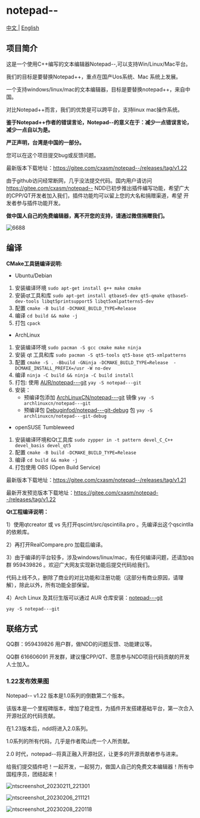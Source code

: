 # notepad--

[中文 ](README.md) | [English](README_EN.md)

## 项目简介

这是一个使用C++编写的文本编辑器Notepad--,可以支持Win/Linux/Mac平台。

我们的目标是要替换Notepad++，重点在国产Uos系统、Mac 系统上发展。

一个支持windows/linux/mac的文本编辑器，目标是要替换notepad++，来自中国。

对比Notepad++而言，我们的优势是可以跨平台，支持linux mac操作系统。

 **鉴于Notepad++作者的错误言论，Notepad--的意义在于：减少一点错误言论，减少一点自以为是。** 

 **严正声明，台湾是中国的一部分。** 

您可以在这个项目提交bug或反馈问题。

最新版本下载地址：https://gitee.com/cxasm/notepad--/releases/tag/v1.22

由于github访问经常断网，几乎没法提交代码。国内用户请访问 https://gitee.com/cxasm/notepad--
NDD已初步推出插件编写功能，希望广大的CPP/QT开发者加入我们，插件功能均可以留上您的大名和捐赠渠道，希望
开发者参与插件功能开发。

 **做中国人自己的免费编辑器，离不开您的支持，请通过微信捐赠我们。**

![6688](https://user-images.githubusercontent.com/42246867/202892430-e4738634-4e37-4c4a-9120-a1665af41eb4.png)


## 编译

**CMake工具链编译说明:**

- Ubuntu/Debian

1. 安装编译环境 `sudo apt-get install g++ make cmake`
1. 安装qt工具和库 `sudo apt-get install qtbase5-dev qt5-qmake qtbase5-dev-tools libqt5printsupport5 libqt5xmlpatterns5-dev `
1. 配置 `cmake -B build -DCMAKE_BUILD_TYPE=Release`
1. 编译 `cd build && make -j` 
1. 打包 `cpack`

- ArchLinux

1. 安装编译环境 `sudo pacman -S gcc cmake make ninja`
1. 安装 qt 工具和库 `sudo pacman -S qt5-tools qt5-base qt5-xmlpatterns`
1. 配置 `cmake -S . -Bbuild -GNinja -DCMAKE_BUILD_TYPE=Release  -DCMAKE_INSTALL_PREFIX=/usr -W no-dev`
1. 编译 `ninja -C build && ninja -C build install`
1. 打包: 使用 [AUR/notepad---git](https://aur.archlinux.org/packages/notepad---git) `yay -S notepad---git`
1. 安装：
    - 预编译包添加 [ArchLinuxCN/notepad---git](https://github.com/archlinuxcn/repo) 镜像 `yay -S archlinuxcn/notepad---git`
    - 预编译包 [Debuginfod/notepad---git-debug](https://wiki.archlinux.org/title/Debuginfod) 包 `yay -S archlinuxcn/notepad---git-debug`

- openSUSE Tumbleweed

1. 安装编译环境和Qt工具库 `sudo zypper in -t pattern devel_C_C++ devel_basis devel_qt5 `
1. 配置 `cmake -B build -DCMAKE_BUILD_TYPE=Release `
1. 编译 `cd build && make -j `
1. 打包使用 OBS (Open Build Service)


最新版本下载地址：https://gitee.com/cxasm/notepad--/releases/tag/v1.21

最新开发预览版本下载地址：https://gitee.com/cxasm/notepad--/releases/tag/v1.22


**Qt工程编译说明：** 

1）使用qtcreator 或 vs  先打开qscint/src/qscintilla.pro 。先编译出这个qscintlla的依赖库。

2）再打开RealCompare.pro 加载后编译。

3）由于编译的平台较多，涉及windows/linux/mac，有任何编译问题，还请加qq群 959439826 。欢迎广大网友实现新功能后提交代码给我们。

代码上线不久，删除了商业的对比功能和注册功能（这部分有商业原因，请理解），除此以外，所有功能全部保留。

4）Arch Linux 及其衍生版可以通过 AUR 仓库安装：[notepad---git](https://aur.archlinux.org/packages/notepad---git)
```
yay -S notepad---git
```

## 联络方式

QQ群：959439826 用户群，做NDD的问题反馈、功能建议等。

QQ群 616606091 开发群，建议懂CPP/QT、愿意参与NDD项目代码贡献的开发人士加入。


### 1.22发布效果图

Notepad-- v1.22 版本是1.0系列的倒数第二个版本。

该版本是一个里程碑版本，增加了稳定性，为插件开发搭建基础平台，第一次合入开源社区的代码贡献。

在1.23版本后，ndd将进入2.0系列。

1.0系列的所有代码，几乎是作者爬山虎一个人所贡献。

2.0 时代，notepad--将真正融入开源社区，让更多的开源贡献者参与进来。

给我们提交插件吧！一起开发，一起努力，做国人自己的免费文本编辑器！所有中国程序员，团结起来！

![ntscreenshot_20230211_221301](https://user-images.githubusercontent.com/42246867/218263344-904424bc-d633-4d1d-a020-f6a3f264cc9a.png)

![ntscreenshot_20230206_211121](https://user-images.githubusercontent.com/42246867/218263319-3e78b0a9-9fb1-45d1-8f1c-2e850e073425.png)

![ntscreenshot_20230208_220118](https://user-images.githubusercontent.com/42246867/218263327-59b10802-75ec-4bae-9e45-a8caa8f38490.png)
